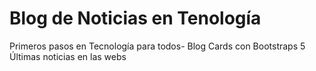 # Blog de Noticias en Tenología 
Primeros pasos en Tecnología para todos- Blog Cards con Bootstraps 5
Últimas noticias en las webs

